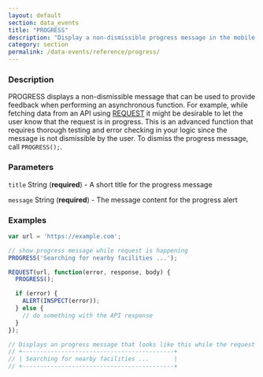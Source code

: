 ```yaml
---
layout: default
section: data_events
title: "PROGRESS"
description: "Display a non-dismissible progress message in the mobile app."
category: section
permalink: /data-events/reference/progress/
---
```


### Description

PROGRESS displays a non-dismissible message that can be used to provide feedback when performing an asynchronous function. For example, while fetching data from an API using [REQUEST](/data-events/reference/request/) it might be desirable to let the user know that the request is in progress. This is an advanced function that requires thorough testing and error checking in your logic since the message is not dismissible by the user. To dismiss the progress message, call `PROGRESS();`.

### Parameters

`title` String (__required__) - A short title for the progress message

`message` String (__required__) - The message content for the progress alert

### Examples

```js
var url = 'https://example.com';

// show progress message while request is happening
PROGRESS('Searching for nearby facilities ...');

REQUEST(url, function(error, response, body) {
  PROGRESS();

  if (error) {
    ALERT(INSPECT(error));
  } else {
    // do something with the API response
  }
});

// Displays an progress message that looks like this while the request is in progress
// +-------------------------------------------+
// | Searching for nearby facilities ...       |
// +-------------------------------------------+
```